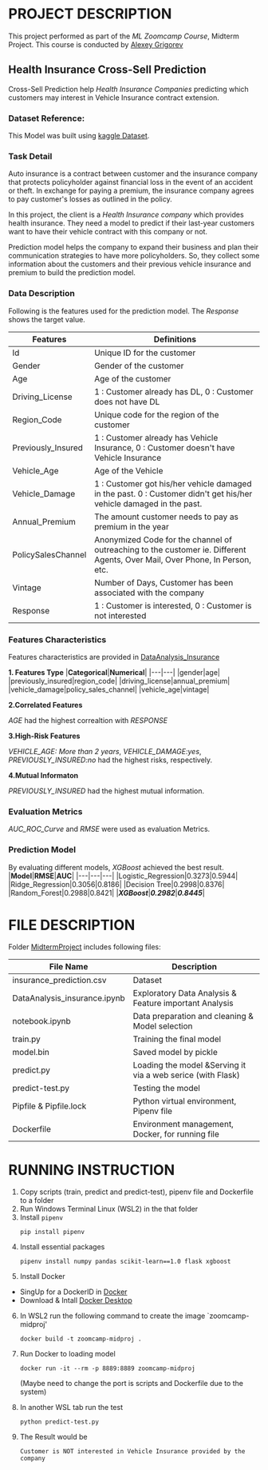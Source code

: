 # PROJECT DESCRIPTION
This project performed as part of the _ML Zoomcamp Course_, Midterm Project. This course is conducted by [Alexey Grigorev](https://bit.ly/3BxeAoB)


## Health Insurance Cross-Sell Prediction
Cross-Sell Prediction help _Health Insurance Companies_ predicting which customers may interest in Vehicle Insurance contract extension.

### Dataset Reference:
This Model was built using [kaggle Dataset](https://bit.ly/3bEwA5D).

### Task Detail
Auto insurance is a contract between customer and the insurance company that protects policyholder against financial loss in the event of an accident or theft. In exchange for paying a premium, the insurance company agrees to pay customer's losses as outlined in the policy.

In this project, the client is a _Health Insurance company_ which provides health insurance. They need a model to predict if their last-year customers want to have their vehicle contract with this company or not.

Prediction model helps the company to expand their business and plan their communication strategies to have more policyholders. So, they collect some information about the customers and their previous vehicle insurance and premium to build the prediction model.

### Data Description
Following is the features used for the prediction model. The _Response_ shows the target value.


| **Features** | **Definitions** |
|---|---|
|Id|Unique ID for the customer|
|Gender|Gender of the customer|
|Age|Age of the customer|
|Driving_License|1 : Customer already has DL, 0 : Customer does not have DL|
|Region_Code|Unique code for the region of the customer|
|Previously_Insured|1 : Customer already has Vehicle Insurance, 0 : Customer doesn't have Vehicle Insurance|
|Vehicle_Age|Age of the Vehicle|
|Vehicle_Damage|1 : Customer got his/her vehicle damaged in the past. 0 : Customer didn't get his/her vehicle damaged in the past.|
|Annual_Premium|The amount customer needs to pay as premium in the year|
|PolicySalesChannel|Anonymized Code for the channel of outreaching to the customer ie. Different Agents, Over Mail, Over Phone, In Person, etc.|
|Vintage|Number of Days, Customer has been associated with the company|
|Response|1 : Customer is interested, 0 : Customer is not interested|

### Features Characteristics
Features characteristics are provided in [DataAnalysis_Insurance](https://bit.ly/3ExkHei)

**1. Features Type**
|**Categorical**|**Numerical**|
|---|---|
|gender|age|
|previously_insured|region_code|
|driving_license|annual_premium|
|vehicle_damage|policy_sales_channel|
|vehicle_age|vintage|

**2.Correlated Features**

_AGE_ had the highest correaltion with _RESPONSE_

**3.High-Risk Features**

_VEHICLE_AGE: More than 2 years_, _VEHICLE_DAMAGE:yes_, _PREVIOUSLY_INSURED:no_ had the highest risks, respectively.

**4.Mutual Informaton**

_PREVIOUSLY_INSURED_ had the highest mutual information.


### Evaluation Metrics
_AUC_ROC_Curve_ and _RMSE_ were used as evaluation Metrics.

### Prediction Model
By evaluating different models, _XGBoost_ achieved the best result.
|**Model**|**RMSE**|**AUC**|
|---|---|---|
|Logistic_Regression|0.3273|0.5944|
|Ridge_Regression|0.3056|0.8186|
|Decision Tree|0.2998|0.8376|
|Random_Forest|0.2988|0.8421|
|***XGBoost***|***0.2982***|***0.8445***|



# FILE DESCRIPTION

Folder [MidtermProject](https://github.com/LeilaRanjbar82/ML-zoomcamp-course-homework/tree/main/MidtermProject) includes following files:

|**File Name**|**Description**|
|---|---|
|insurance_prediction.csv|Dataset|
|DataAnalysis_insurance.ipynb|Exploratory Data Analysis & Feature important Analysis|
|notebook.ipynb|Data preparation and cleaning & Model selection|
|train.py|Training the final model|
|model.bin|Saved model by pickle|
|predict.py|Loading the model &Serving it via a web serice (with Flask)|
|predict-test.py|Testing the model|
|Pipfile & Pipfile.lock|Python virtual environment, Pipenv file|
|Dockerfile|Environment management, Docker, for running file|

# RUNNING INSTRUCTION
1. Copy scripts (train, predict and predict-test), pipenv file and Dockerfile to a folder
2. Run Windows Terminal Linux (WSL2) in the that folder
3. Install `pipenv`
   ```
   pip install pipenv
   ```
4. Install essential packages
   ```
   pipenv install numpy pandas scikit-learn==1.0 flask xgboost
   ```
5. Install Docker
 - SingUp for a DockerID in [Docker](https://hub.docker.com/)
 - Download & Intall [Docker Desktop](https://docs.docker.com/desktop/windows/install/)
 
6. In WSL2 run the following command to create the image `zoomcamp-midproj'
   ```
   docker build -t zoomcamp-midproj .
   ```
7. Run Docker to loading model
   ```
   docker run -it --rm -p 8889:8889 zoomcamp-midproj
   ```
   (Maybe need to change the port is scripts and Dockerfile due to the system)

8. In another WSL tab run the test 
   ```
   python predict-test.py
   ```
9. The Result would be
   ```
   Customer is NOT interested in Vehicle Insurance provided by the company
   ```
  
